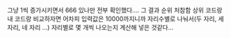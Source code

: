 그냥 1씩 증가시키면서 666 있나만 전부 확인했다....
그 결과 순위 처참함 상위 코드랑 내 코드랑 비교하자면
어차피 입력값은 10000까지니까 자리수별로 나눠서(두 자리, 세 자리, 네 자리 ...) 자리별로 몇 개씩 나오는지 계산해 넣은 것같다...
